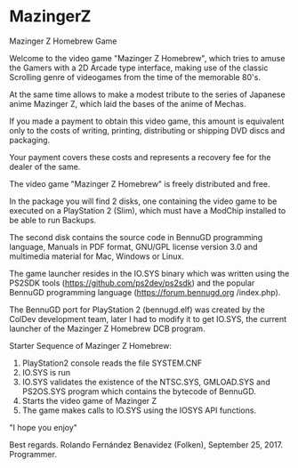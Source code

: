# MazingerZ
Mazinger Z Homebrew Game

Welcome to the video game "Mazinger Z Homebrew", which tries to amuse the Gamers with a 2D Arcade type interface, making use of the classic Scrolling genre of videogames from the time of the memorable 80's.

At the same time allows to make a modest tribute to the series of Japanese anime Mazinger Z, which laid the bases of the anime of Mechas.

If you made a payment to obtain this video game, this amount is equivalent only to the costs of writing, printing, distributing or shipping DVD discs and packaging.

Your payment covers these costs and represents a recovery fee for the dealer of the same.

The video game "Mazinger Z Homebrew" is freely distributed and free.

In the package you will find 2 disks, one containing the video game to be executed on a PlayStation 2 (Slim), which must have a ModChip installed to be able to run Backups.

The second disk contains the source code in BennuGD programming language, Manuals in PDF format, GNU/GPL license version 3.0 and multimedia material for Mac, Windows or Linux.

The game launcher resides in the IO.SYS binary which was written using the PS2SDK tools (https://github.com/ps2dev/ps2sdk) and the popular BennuGD programming language (https://forum.bennugd.org /index.php).

The BennuGD port for PlayStation 2 (bennugd.elf) was created by the ColDev development team, later I had to modify it to get IO.SYS, the current launcher of the Mazinger Z Homebrew DCB program.


Starter Sequence of Mazinger Z Homebrew:

1. PlayStation2 console reads the file SYSTEM.CNF
2. IO.SYS is run
3. IO.SYS validates the existence of the NTSC.SYS, GMLOAD.SYS and PS2OS.SYS program which contains the bytecode of BennuGD.
4. Starts the video game of Mazinger Z
5. The game makes calls to IO.SYS using the IOSYS API functions.



"I hope you enjoy"



Best regards.
Rolando Fernández Benavidez (Folken), September 25, 2017.
Programmer.
